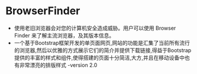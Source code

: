 ﻿# BrowserFinder
- 使用老旧浏览器会对您的计算机安全造成威胁。用户可以使用 Browser Finder 来了解主流浏览器，及其版本信息。
- 一个基于Bootstrap框架开发的单页面网页,网站的功能是汇集了当前所有流行的浏览器,然后以优雅的方式展示它们的简介并提供下载链接,得益于Bootstrap提供的丰富的样式和组件,使得搭建的页面十分简洁,大方,并且在移动设备中也有非常漂亮的排版样式
-version 2.0
